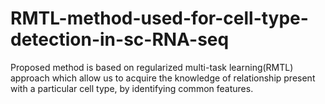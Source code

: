 # RMTL-method-used-for-cell-type-detection-in-sc-RNA-seq
Proposed method is based on regularized multi-task learning(RMTL) approach which allow us to acquire the knowledge of relationship present with a particular cell type, by identifying common features.

